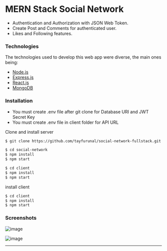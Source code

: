 # MERN Stack Social Network

* Authentication and Authorization with JSON Web Token.
* Create Post and Comments for authenticated user.
* Likes and Following features.

### Technologies

The technologies used to develop this web app were diverse, the main ones being:

- [Node.js](https://nodejs.org/en/)
- [Express.js](https://expressjs.com/)
- [React.js](https://reactjs.org/)
- [MongoDB](https://www.mongodb.com/)

### Installation

 - You must create .env file after git clone for Database URI and JWT Secret Key
 - You must create .env file in client folder for API URL
 
Clone and install server

```sh
$ git clone https://github.com/tayfurunal/social-network-fullstack.git social-network

$ cd social-network
$ npm install
$ npm start

$ cd client
$ npm install
$ npm start
```

install client

```sh
$ cd client
$ npm install
$ npm start
```

### Screenshots

![image](https://media.giphy.com/media/M90wOhIWlEepvgFSWo/giphy.gif)

![image](https://media.giphy.com/media/TEzUaNF6aZPHaKrVr2/giphy.gif)

---
